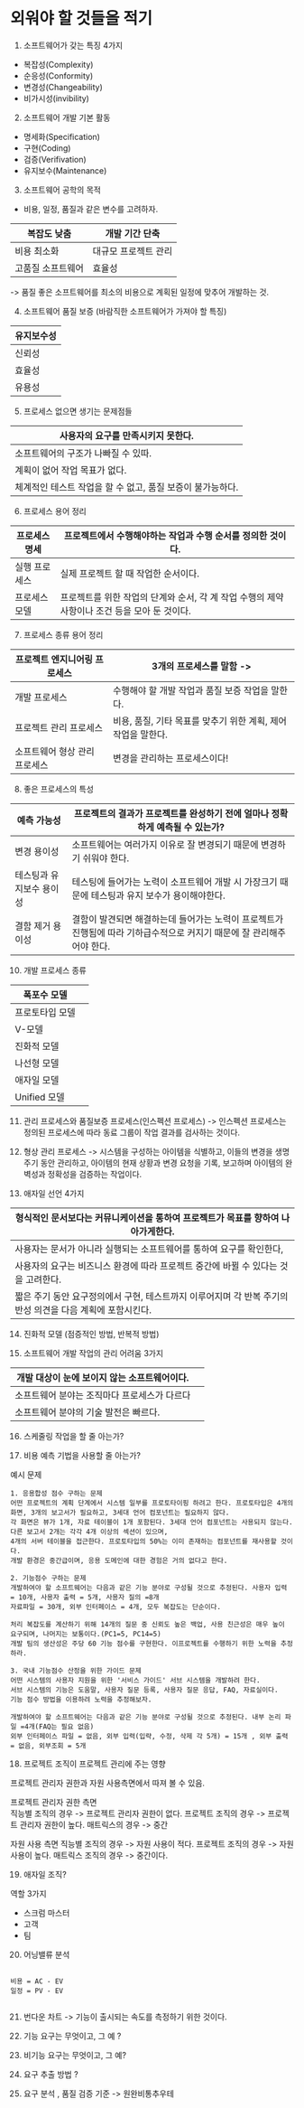 # 외워야 할 것들을 적기

1. 소프트웨어가 갖는 특징 4가지
- 복잡성(Complexity)
- 순응성(Conformity)
- 변경성(Changeability)
- 비가시성(invibility)

2. 소프트웨어 개발 기본 활동
- 명세화(Specification)
- 구현(Coding)
- 검증(Verifivation)
- 유지보수(Maintenance)

3. 소프트웨어 공학의 목적
- 비용, 일정, 품질과 같은 변수를 고려하자.

| 복잡도 낮춤    | 개발 기간 단축    |
|-----------|-------------|
| 비용 최소화    | 대규모 프로젝트 관리 |
| 고품질 소프트웨어 | 효율성         |
-> 품질 좋은 소프트웨어를 최소의 비용으로 계획된 일정에 맞추어 개발하는 것.

4. 소프트웨어 품질 보증 (바람직한 소프트웨어가 가져야 할 특징)

| 유지보수성 |
|-------|
| 신뢰성   |
| 효율성   |
| 유용성   |

5. 프로세스 없으면 생기는 문제점들

| 사용자의 요구를 만족시키지 못한다.                |
|------------------------------------|
| 소프트웨어의 구조가 나빠질 수 있따.               |
| 계획이 없어 작업 목표가 없다.                  |
| 체계적인 테스트 작업을 할 수 없고, 품질 보증이 불가능하다. |

6. 프로세스 용어 정리

| 프로세스 명세 | 프로젝트에서 수행해야하는 작업과 수행 순서를 정의한 것이다.                      |
|---------|--------------------------------------------------------|
| 실행 프로세스 | 실제 프로젝트 할 때 작업한 순서이다.                                  |
| 프로세스 모델 | 프로젝트를 위한 작업의 단계와 순서, 각 계 작업 수행의 제약사항이나 조건 등을 모아 둔 것이다. |

7. 프로세스 종류 용어 정리

| 프로젝트 엔지니어링 프로세스  | 3개의 프로세스를 말함 ->                       |
|------------------|---------------------------------------|
| 개발 프로세스          | 수행해야 할 개발 작업과 품질 보증 작업을 말한다.          |
| 프로젝트 관리 프로세스     | 비용, 품질, 기타 목표를 맞추기 위한 계획, 제어 작업을 말한다. |
| 소프트웨어 형상 관리 프로세스 | 변경을 관리하는 프로세스이다!                      |

8. 좋은 프로세스의 특성

| 예측 가능성        | 프로젝트의 결과가 프로젝트를 완성하기 전에 얼마나 정확하게 예측될 수 있는가?                        |
|---------------|--------------------------------------------------------------------|
| 변경 용이성        | 소프트웨어는 여러가지 이유로 잘 변경되기 때문에 변경하기 쉬워야 한다.                            |
| 테스팅과 유지보수 용이성 | 테스팅에 들어가는 노력이 소프트웨어 개발 시 가장크기 때문에 테스팅과 유지 보수가 용이해야한다.              |
| 결함 제거 용이성     | 결함이 발견되면 해결하는데 들어가는 노력이 프로젝트가 진행됨에 따라 기하급수적으로 커지기 때문에 잘 관리해주어야 한다. |

10. 개발 프로세스 종류

| 폭포수 모델     |   |
|------------|---|
| 프로토타입 모델   |   |
| V-모델       |   |
| 진화적 모델     |   |
| 나선형 모델     |   |
| 애자일 모델     ||
| Unified 모델 ||

11. 관리 프로세스와 품질보증 프로세스(인스펙션 프로세스)
-> 인스펙션 프로세스는 정의된 프로세스에 따라 동료 그룹이 작업 결과를 검사하는 것이다.


12. 형상 관리 프로세스
-> 시스템을 구성하는 아이템을 식별하고, 이들의 변경을 생명주기 동안 관리하고, 아이템의 현재 상황과 변경 요청을 기록, 보고하며 아이템의 완벽성과 정확성을 검증하는 작업이다.

13. 애자일 선언 4가지

| 형식적인 문서보다는 커뮤니케이션을 통하여 프로젝트가 목표를 향하여 나아가게한다.                  |
|---------------------------------------------------------------|
| 사용자는 문서가 아니라 실행되는 소프트웨어를 통하여 요구를 확인한다,                        |
| 사용자의 요구는 비즈니스 환경에 따라 프로젝트 중간에 바뀔 수 있다는 것을 고려한다.               |
| 짧은 주기 동안 요구정의에서 구현, 테스트까지 이루어지며 각 반복 주기의 반성 의견을 다음 계획에 포함시킨다. |

14. 진화적 모델 (점증적인 방법, 반복적 방법)

15. 소프트웨어 개발 작업의 관리 어려움 3가지
    
| 개발 대상이 눈에 보이지 않는 소프트웨어이다. |   |
|---------------------------|---|
| 소프트웨어 분야는 조직마다 프로세스가 다르다  |   |
| 소프트웨어 분야의 기술 발전은 빠르다.     ||


16. 스케줄링 작업을 할 줄 아는가?

17. 비용 예측 기법을 사용할 줄 아는가?

예시 문제
```
1. 응용합성 점수 구하는 문제
어떤 프로젝트의 계획 단계에서 시스템 일부를 프로토타이핑 하려고 한다. 프로토타입은 4개의 화면, 3개의 보고서가 필요하고, 3세대 언어 컴포넌트는 필요하지 않다.
각 화면은 뷰가 1개, 자료 테이블이 1개 포함된다. 3세대 언어 컴포넌트는 사용되지 않는다. 다른 보고서 2개는 각각 4개 이상의 섹션이 있으며, 
4개의 서버 테이블을 접근한다. 프로토타입의 50%는 이미 존재하는 컴포넌트를 재사용할 것이다.
개발 환경은 중간급이며, 응용 도메인에 대한 경험은 거의 없다고 한다.

2. 기능점수 구하는 문제 
개발하여야 할 소프트웨어는 다음과 같은 기능 분야로 구성될 것으로 추정된다. 사용자 입력 = 10개, 사용자 출력 = 5개, 사용자 질의 =8개
자료파일 = 30개, 외부 인터페이스 = 4개, 모두 복잡도는 단순이다.

처리 복잡도를 계산하기 위해 14개의 질문 중 신뢰도 높은 백업, 사용 친근성은 매우 높이 요구되며, 나머지는 보통이다.(PC1=5, PC14=5)
개발 팀의 생산성은 주당 60 기능 점수를 구현한다. 이프로젝트를 수행하기 위한 노력을 추정하라.

3. 국내 기능점수 산정을 위한 가이드 문제
어떤 시스템의 사용자 지원을 위한 '서비스 가이드' 서브 시스템을 개발하려 한다. 
서브 시스템의 기능은 도움말, 사용자 질문 등록, 사용자 질문 응답, FAQ, 자료실이다.
기능 점수 방법을 이용하려 노력을 추정해보자.

개발하여야 할 소프트웨어는 다음과 같은 기능 분야로 구성될 것으로 추정된다. 내부 논리 파일 =4개(FAQ는 필요 없음)
외부 인터페이스 파일 = 없음, 외부 입력(입략, 수정, 삭제 각 5개) = 15개 , 외부 출력 = 없음, 외부조회 = 5개

```

18. 프로젝트 조직이 프로젝트 관리에 주는 영향 <br>

프로젝트 관리자 권한과 자원 사용측면에서 따져 볼 수 있음.

프로젝트 관리자 권한 측면 <br>
직능별 조직의 경우 -> 프로젝트 관리자 권한이 없다.
프로젝트 조직의 경우 -> 프로젝트 관리자 권한이 높다.
매트릭스의 경우 -> 중간

자원 사용 측면
직능별 조직의 경우 -> 자원 사용이 적다.
프로젝트 조직의 경우 -> 자원 사용이 높다.
매트릭스 조직의 경우 -> 중간이다.

19. 애자일 조직?

역할 3가지
- 스크럼 마스터
- 고객 
- 팀

20. 어닝밸류 분석
```

비용 = AC - EV
일정 = PV - EV


```
21. 번다운 차트 -> 기능이 출시되는 속도를 측정하기 위한 것이다.

22. 기능 요구는 무엇이고, 그 예 ?

23. 비기능 요구는 무엇이고, 그 예?

24. 요구 추출 방법 ?

25. 요구 분석 , 품질 검증 기준 -> 원완비통추우테


